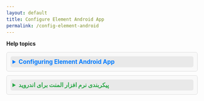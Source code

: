 ```yaml
---
layout: default
title: Configure Element Android App
permalink: /config-element-android
---
```

<style>
details {
  background-color: #f9f9f9;
  border: 1px solid #ddd;
  padding: 10px;
  margin-bottom: 10px;
  border-radius: 5px;
}

summary {
  font-size: 1.1em;
  font-weight: bold;
  cursor: pointer;
  padding: 5px;
  background-color: #e9e9e9;
  border-radius: 5px;
  transition: background-color 0.3s ease;
}

summary:hover {
  background-color: #d3d3d3;
}

details[open] summary {
  color: #007BFF;
}
</style>

**Help topics**

<details>
  <summary style="font-weight: bold; color: #007bff;">Configuring Element Android App</summary>
  
- Update the matrix server to **chat.jirjirak.net**.

  <img src="/assets/images/config-element-android-landing.png" alt="config-element-android-landing" height="400" />
  
- Select the **"Continue with Gooyan"** option for Single Sign-On (SSO) authentication.

  <img src="/assets/images/config-element-android-update-server.png" alt="config-element-android-update-server" height="400" />
  
- Log in using your Gooyan account credentials.

  <img src="/assets/images/config-element-android-sso.png" alt="config-element-android-sso" height="400" />

</details>

<details>
  <summary style="font-weight: bold; color: #28a745;">پیکربندی نرم افزار المنت برای اندروید</summary>
  
  - سرور ماتریس را به **chat.jirjirak.net** تغییر دهید.
  - گزینه **"ادامه با گویان"** را برای احراز هویت تک‌امضاء (SSO) انتخاب کنید.
  - با استفاده از اطلاعات کاربری خود در گوپیان وارد سیستم شوید.

</details>
